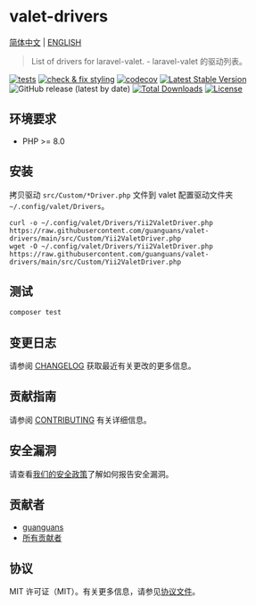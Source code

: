 # valet-drivers

[简体中文](README-zh_CN.md) | [ENGLISH](README.md)

> List of drivers for laravel-valet. - laravel-valet 的驱动列表。

[![tests](https://github.com/guanguans/valet-drivers/workflows/tests/badge.svg)](https://github.com/guanguans/valet-drivers/actions)
[![check & fix styling](https://github.com/guanguans/valet-drivers/actions/workflows/php-cs-fixer.yml/badge.svg)](https://github.com/guanguans/valet-drivers/actions)
[![codecov](https://codecov.io/gh/guanguans/valet-drivers/branch/main/graph/badge.svg?token=URGFAWS6S4)](https://codecov.io/gh/guanguans/valet-drivers)
[![Latest Stable Version](https://poser.pugx.org/guanguans/valet-drivers/v)](https://packagist.org/packages/guanguans/valet-drivers)
![GitHub release (latest by date)](https://img.shields.io/github/v/release/guanguans/valet-drivers)
[![Total Downloads](https://poser.pugx.org/guanguans/valet-drivers/downloads)](https://packagist.org/packages/guanguans/valet-drivers)
[![License](https://poser.pugx.org/guanguans/valet-drivers/license)](https://packagist.org/packages/guanguans/valet-drivers)

## 环境要求

* PHP >= 8.0

## 安装

拷贝驱动 `src/Custom/*Driver.php` 文件到 valet 配置驱动文件夹 `~/.config/valet/Drivers`。

```shell
curl -o ~/.config/valet/Drivers/Yii2ValetDriver.php https://raw.githubusercontent.com/guanguans/valet-drivers/main/src/Custom/Yii2ValetDriver.php
wget -O ~/.config/valet/Drivers/Yii2ValetDriver.php https://raw.githubusercontent.com/guanguans/valet-drivers/main/src/Custom/Yii2ValetDriver.php
```

## 测试

```bash
composer test
```

## 变更日志

请参阅 [CHANGELOG](CHANGELOG.md) 获取最近有关更改的更多信息。

## 贡献指南

请参阅 [CONTRIBUTING](.github/CONTRIBUTING.md) 有关详细信息。

## 安全漏洞

请查看[我们的安全政策](../../security/policy)了解如何报告安全漏洞。

## 贡献者

* [guanguans](https://github.com/guanguans)
* [所有贡献者](../../contributors)

## 协议

MIT 许可证（MIT）。有关更多信息，请参见[协议文件](LICENSE)。
